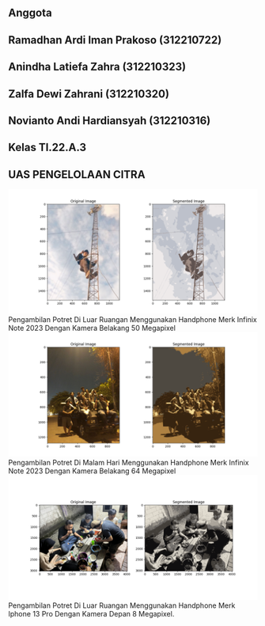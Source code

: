 ## Anggota

## Ramadhan Ardi Iman Prakoso  (312210722)

## Anindha Latiefa Zahra   (312210323)

## Zalfa Dewi Zahrani  (312210320)

## Novianto Andi Hardiansyah   (312210316)

## Kelas TI.22.A.3

## UAS PENGELOLAAN CITRA

![img](uaspc/Figure1.png)
Pengambilan Potret Di Luar Ruangan Menggunakan Handphone Merk Infinix Note 2023 Dengan Kamera Belakang 50 Megapixel
![img](uaspc/Figure2.png)
Pengambilan Potret Di Malam Hari Menggunakan Handphone Merk Infinix Note 2023 Dengan Kamera Belakang 64 Megapixel
![img](uaspc/Figure5.png)
Pengambilan Potret Di Luar Ruangan Menggunakan Handphone Merk Iphone 13 Pro Dengan Kamera Depan 8 Megapixel.
